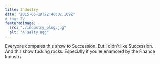 ```yaml
---
title: Industry
date: "2015-05-28T22:40:32.169Z"
# tag: TV
featuredimage:
  src: "./industry_blog.jpg"
  alt: "A salty egg"
---
```


Everyone compares this show to Succession. But I didn't like Succession. And this show fucking rocks. Especially if you're enamored by the Finance Industry.

